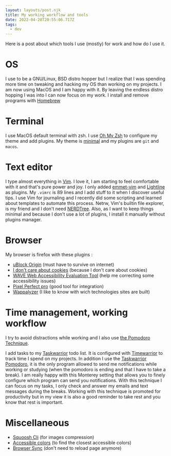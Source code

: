 ```yaml
---
layout: layouts/post.njk
title: My working workflow and tools
date: 2022-04-28T20:55:06.717Z
tags:
  - dev
---
```

Here is a post about which tools I use (mostly) for work and how do I use it.

# OS
I use to be a GNU/Linux, BSD distro hopper but I realize that I was spending more time on tweaking and hacking my OS than working on my projects. I am now using MacOS and I am happy with it. By leaving the endless distro hopping I was into I can now focus on my work.
I install and remove programs with [Homebrew](https://brew.sh/)

# Terminal
I use MacOS default terminal with zsh. I use [Oh My Zsh](https://ohmyz.sh/) to configure my theme and add plugins. My theme is [minimal](https://github.com/ohmyzsh/ohmyzsh/blob/master/themes/minimal.zsh-theme) and my plugins are `git` and `macos`. 

# Text editor
I type almost everything in [Vim](ttps://www.vim.org). I love it, I am starting to feel comfortable with it and that's pure power and joy. I only added [emmet-vim](https://github.com/mattn/emmet-vim) and [Lightline](https://github.com/itchyny/lightline.vim) as plugins. My `.vimrc` is 89 lines and I add stuff to it when I discover useful tips. I use Vim for journaling and I recently did some scripting and learned about templates to automate this process. Netrw, Vim's builtin file explorer, is my friend and I don't need [NERDTree](https://github.com/preservim/nerdtree). Also, as I want to keep things minimal and because I don't use a lot of plugins, I install it manually without plugins manager. 

# Browser
My browser is firefox with these plugins :
- [uBlock Origin](https://ublockorigin.com/) (must have to survive on internet)
- [I don't care about cookies](https://www.i-dont-care-about-cookies.eu/) (because I don't care about cookies)
- [WAVE Web Accessibility Evaluation Tool](https://wave.webaim.org/) (help me correcting some accessibility issues)
- [Pixel Perfect pro](https://addons.mozilla.org/en-US/firefox/addon/pixel-perfect-pro/) (good tool for integration)
- [Wappalyzer](https://www.wappalyzer.com/) (I like to know with wich technologies sites are built)

# Time management, working workflow
I try to avoid distractions while working and I also use [the Pomodoro Technique](https://en.wikipedia.org/wiki/Pomodoro_Technique).

I add tasks to my [Taskwarrior](https://taskwarrior.org/) todo list. It is configured with [Timewarrior](https://timewarrior.net/) to track time I spend on my projects. In addition I use the [Taskwarrior Pomodoro](https://github.com/coddingtonbear/taskwarrior-pomodoro), it is the only program allowed to send me notifications while working or studying (when the pomodoro is ending and that I have to take a break). I am really happy with this Monterey setting that allows you to finely configure which program can send you notifications. With this technique I can focus on my tasks, I only check and answer my emails and text messages during the breaks. Working with this technique is promoted for productivity but in my view it is also a good reminder to take rest and you know that rest is important.

# Miscellaneous
- [Squoosh Cli](https://github.com/GoogleChromeLabs/squoosh/tree/dev/cli) (for images compression)
- [Accessible colors](https://accessible-colors.com/) (to find the closest accessible colors)
- [Browser Sync](https://browsersync.io/) (don't need to reload page anymore)




